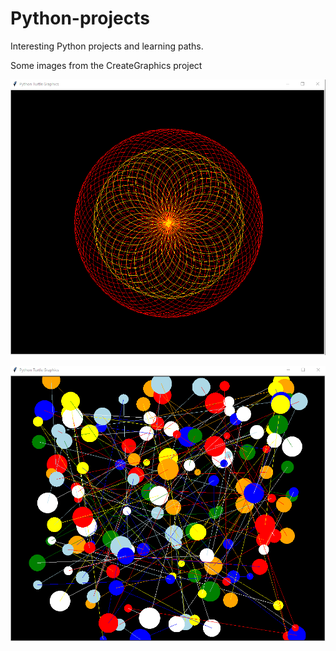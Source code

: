 # Python-projects
 Interesting Python projects and learning paths.

 Some images from the CreateGraphics project

![Circle Patterns - CreateGraphics](./circlePatterns.png)

![Random Dots - CreateGraphics](./randomDots.png)